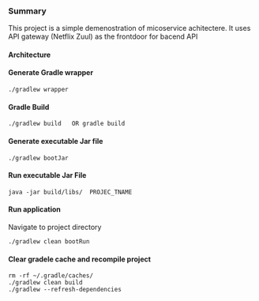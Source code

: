 ### Summary

This project is a simple demenostration of micoservice achitectere. It uses API gateway (Netflix Zuul) as the frontdoor for bacend API 

#### Architecture 

#### Generate Gradle wrapper 

```
./gradlew wrapper 
```
#### Gradle Build 

```
./gradlew build   OR gradle build
```
#### Generate executable  Jar file

```
./gradlew bootJar
```
#### Run executable Jar File

```
java -jar build/libs/  PROJEC_TNAME
```

#### Run application 

Navigate to project directory

```
./gradlew clean bootRun
```


#### Clear gradele cache and recompile project

```
rm -rf ~/.gradle/caches/
./gradlew clean build
./gradlew --refresh-dependencies

```